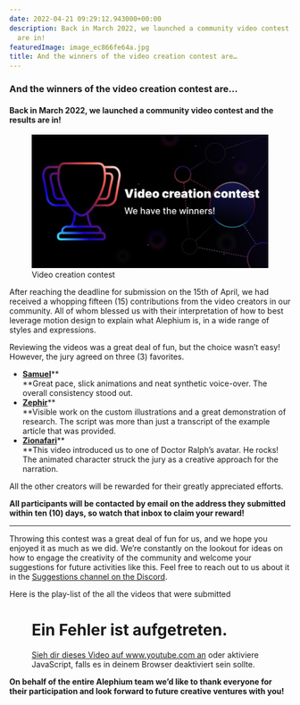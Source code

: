 ```yaml
---
date: 2022-04-21 09:29:12.943000+00:00
description: Back in March 2022, we launched a community video contest and the results
  are in!
featuredImage: image_ec866fe64a.jpg
title: And the winners of the video creation contest are…
---
```


### And the winners of the video creation contest are…

#### Back in March 2022, we launched a community video contest and the results are in!

<figure id="27ce" class="graf graf--figure graf-after--h4">
<img src="image_ec866fe64a.jpg" class="graf-image" data-image-id="0*i5LAF3AmPrunnZLb" data-width="936" data-height="527" data-is-featured="true" />
<figcaption>Video creation contest</figcaption>
</figure>

After reaching the deadline for submission on the 15th of April, we had received a whopping fifteen (15) contributions from the video creators in our community. All of whom blessed us with their interpretation of how to best leverage motion design to explain what Alephium is, in a wide range of styles and expressions.

Reviewing the videos was a great deal of fun, but the choice wasn’t easy! However, the jury agreed on three (3) favorites.

- <span id="0362"><a href="https://youtu.be/TYNwlDo4B-M" class="markup--anchor markup--li-anchor" data-href="https://youtu.be/TYNwlDo4B-M" rel="noopener" target="_blank"><strong>Samuel</strong></a>\*\*  
  \*\*Great pace, slick animations and neat synthetic voice-over. The overall consistency stood out.</span>
- <span id="9e7f"><a href="https://www.youtube.com/watch?v=KtaQE9ADUnU" class="markup--anchor markup--li-anchor" data-href="https://www.youtube.com/watch?v=KtaQE9ADUnU" rel="noopener" target="_blank"><strong>Zephir</strong></a>\*\*  
  \*\*Visible work on the custom illustrations and a great demonstration of research. The script was more than just a transcript of the example article that was provided.</span>
- <span id="1e48"><a href="https://youtu.be/_2S_BAHf3b8" class="markup--anchor markup--li-anchor" data-href="https://youtu.be/_2S_BAHf3b8" rel="noopener" target="_blank"><strong>Zionafari</strong></a>\*\*  
  \*\*This video introduced us to one of Doctor Ralph’s avatar. He rocks! The animated character struck the jury as a creative approach for the narration.</span>

All the other creators will be rewarded for their greatly appreciated efforts.

**All participants will be contacted by email on the address they submitted within ten (10) days, so watch that inbox to claim your reward!**

---

Throwing this contest was a great deal of fun for us, and we hope you enjoyed it as much as we did. We’re constantly on the lookout for ideas on how to engage the creativity of the community and welcome your suggestions for future activities like this. Feel free to reach out to us about it in the <a href="https://discord.gg/s82ZXRw4Dc" class="markup--anchor markup--p-anchor" data-href="https://discord.gg/s82ZXRw4Dc" rel="noopener" target="_blank">Suggestions channel on the Discord</a>.

Here is the play-list of the all the videos that were submitted

<figure id="02e2" class="graf graf--figure graf--iframe graf-after--p">

<h1 id="ein-fehler-ist-aufgetreten." class="message">Ein Fehler ist aufgetreten.</h1>
<a href="https://www.youtube.com/watch?v=vrj3fj4RQMM" target="_blank">Sieh dir dieses Video auf www.youtube.com an</a> oder aktiviere JavaScript, falls es in deinem Browser deaktiviert sein sollte.
</figure>

**On behalf of the entire Alephium team we’d like to thank everyone for their participation and look forward to future creative ventures with you!**
